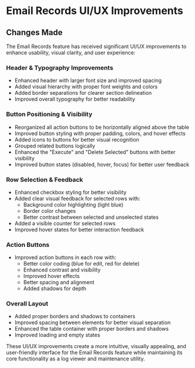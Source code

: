 # Email Records UI/UX Improvements

## Changes Made

The Email Records feature has received significant UI/UX improvements to enhance usability, visual clarity, and user experience:

### Header & Typography Improvements

- Enhanced header with larger font size and improved spacing
- Added visual hierarchy with proper font weights and colors
- Added border separations for clearer section delineation
- Improved overall typography for better readability

### Button Positioning & Visibility

- Reorganized all action buttons to be horizontally aligned above the table
- Improved button styling with proper padding, colors, and hover effects
- Added icons to buttons for better visual recognition
- Grouped related buttons logically
- Enhanced the "Execute" and "Delete Selected" buttons with better visibility
- Improved button states (disabled, hover, focus) for better user feedback

### Row Selection & Feedback

- Enhanced checkbox styling for better visibility
- Added clear visual feedback for selected rows with:
  - Background color highlighting (light blue)
  - Border color changes
  - Better contrast between selected and unselected states
- Added a visible counter for selected rows
- Improved hover states for better interaction feedback

### Action Buttons

- Improved action buttons in each row with:
  - Better color coding (blue for edit, red for delete)
  - Enhanced contrast and visibility
  - Improved hover effects
  - Better spacing and alignment
  - Added shadows for depth

### Overall Layout

- Added proper borders and shadows to containers
- Improved spacing between elements for better visual separation
- Enhanced the table container with proper borders and shadows
- Improved loading and empty states

These UI/UX improvements create a more intuitive, visually appealing, and user-friendly interface for the Email Records feature while maintaining its core functionality as a log viewer and maintenance utility.
